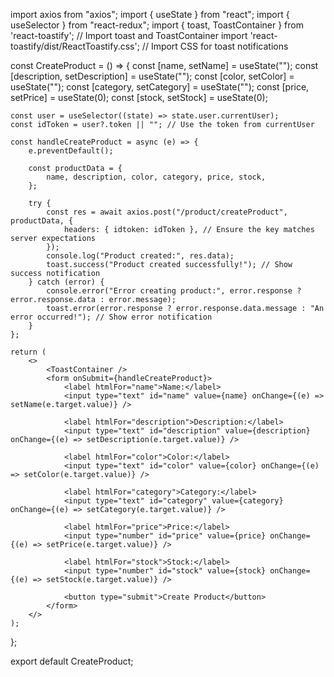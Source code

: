 
import axios from "axios";
import { useState } from "react";
import { useSelector } from "react-redux";
import { toast, ToastContainer } from 'react-toastify'; // Import toast and ToastContainer
import 'react-toastify/dist/ReactToastify.css'; // Import CSS for toast notifications

const CreateProduct = () => {
    const [name, setName] = useState("");
    const [description, setDescription] = useState("");
    const [color, setColor] = useState("");
    const [category, setCategory] = useState("");
    const [price, setPrice] = useState(0);
    const [stock, setStock] = useState(0);

    const user = useSelector((state) => state.user.currentUser);
    const idToken = user?.token || ""; // Use the token from currentUser

    const handleCreateProduct = async (e) => {
        e.preventDefault();

        const productData = {
            name, description, color, category, price, stock,
        };

        try {
            const res = await axios.post("/product/createProduct", productData, {
                headers: { idtoken: idToken }, // Ensure the key matches server expectations
            });
            console.log("Product created:", res.data);
            toast.success("Product created successfully!"); // Show success notification
        } catch (error) {
            console.error("Error creating product:", error.response ? error.response.data : error.message);
            toast.error(error.response ? error.response.data.message : "An error occurred!"); // Show error notification
        }
    };

    return (
        <>
            <ToastContainer /> 
            <form onSubmit={handleCreateProduct}>
                <label htmlFor="name">Name:</label>
                <input type="text" id="name" value={name} onChange={(e) => setName(e.target.value)} />
                
                <label htmlFor="description">Description:</label>
                <input type="text" id="description" value={description} onChange={(e) => setDescription(e.target.value)} />
                
                <label htmlFor="color">Color:</label>
                <input type="text" id="color" value={color} onChange={(e) => setColor(e.target.value)} />
                
                <label htmlFor="category">Category:</label>
                <input type="text" id="category" value={category} onChange={(e) => setCategory(e.target.value)} />
                
                <label htmlFor="price">Price:</label>
                <input type="number" id="price" value={price} onChange={(e) => setPrice(e.target.value)} />
                
                <label htmlFor="stock">Stock:</label>
                <input type="number" id="stock" value={stock} onChange={(e) => setStock(e.target.value)} />
                
                <button type="submit">Create Product</button>
            </form>
        </>
    );
};

export default CreateProduct;
